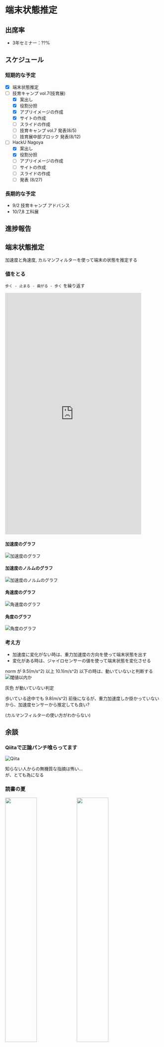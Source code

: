 # 端末状態推定

## 出席率
- 3年セミナー：??%

## スケジュール
### 短期的な予定
- [x] 端末状態推定
- [ ] 技育キャンプ vol.7(技育展)
  - [x] 案出し
  - [x] 役割分担
  - [x] アプリイメージの作成
  - [x] サイトの作成
  - [ ] スライドの作成
  - [ ] 技育キャンプ vol.7 発表(8/5)
  - [ ] 技育展中部ブロック 発表(8/12)
- [ ] HackU Nagoya
  - [x] 案出し
  - [x] 役割分担
  - [ ] アプリイメージの作成
  - [ ] サイトの作成
  - [ ] スライドの作成
  - [ ] 発表 (8/27)

### 長期的な予定
- 9/2 技育キャンプ アドバンス
- 10/7,8 工科展


## 進捗報告
## 端末状態推定
加速度と角速度, カルマンフィルターを使って端末の状態を推定する  

### 値をとる
`歩く - 止まる - 曲がる - 歩く` を繰り返す

<iframe width="439" height="780" src="https://www.youtube.com/embed/wrP0ZNd1iRs" title="端末状態推定 1" frameborder="0" allow="accelerometer; autoplay; clipboard-write; encrypted-media; gyroscope; picture-in-picture; web-share" allowfullscreen></iframe>

#### 加速度のグラフ
![加速度のグラフ](./images/output_2.png)

#### 加速度のノルムのグラフ
![加速度のノルムのグラフ](./images/output_3.png)

#### 角速度のグラフ
![角速度のグラフ](./images/output_4.png)

#### 角度のグラフ
![角度のグラフ](./images/output_5.png)

### 考え方
- 加速度に変化がない時は、重力加速度の方向を使って端末状態を出す
- 変化がある時は、ジャイロセンサーの値を使って端末状態を変化させる

norm が 9.5(m/s^2) 以上 10.1(m/s^2) 以下の時は、動いていないと判断する
![閾値以内か](images/output_1.png)

灰色 が動いていない判定

歩いている途中でも 9.8(m/s^2) 前後になるが、重力加速度しか掛かっていないから、加速度センサーから推定しても良い?

(カルマンフィルターの使い方がわからない)


## 余談
### Qiitaで正論パンチ喰らってます
![Qiita](images/qiita.png)

知らない人からの無機質な指摘は怖い...  
が、とても為になる

### 読書の夏
<img src="./images/book_1.jpg" width="45%" />
<img src="./images/book_2.jpg" width="45%" />

テスト週間は読書が捗ります.  
そろそろ新しい言語に触れ合いたい!!(Rust or Kotlin?)

(藤崎彩織さんは SEKAI NO OWARI のメンバーです.)
